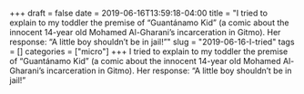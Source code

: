 +++draft = falsedate = 2019-06-16T13:59:18-04:00title = "I tried to explain to my toddler the premise of “Guantánamo Kid” (a comic about the innocent 14-year old Mohamed Al-Gharani’s incarceration in Gitmo). Her response: “A little boy shouldn’t be in jail!”"slug = "2019-06-16-I-tried"tags = []categories = ["micro"]+++I tried to explain to my toddler the premise of “Guantánamo Kid” (a comic about the innocent 14-year old Mohamed Al-Gharani’s incarceration in Gitmo). Her response: “A little boy shouldn’t be in jail!”